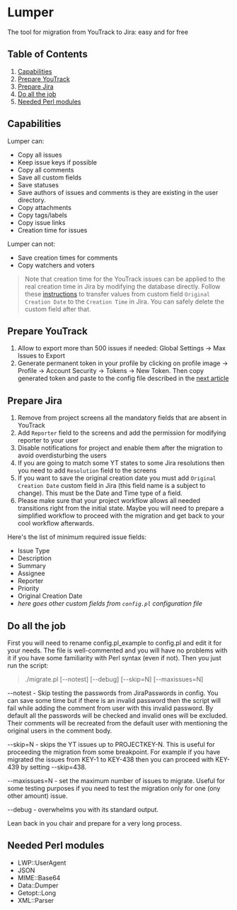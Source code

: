 # Lumper
The tool for migration from YouTrack to Jira: easy and for free

## Table of Contents

  1. [Capabilities](#capabilities)
  1. [Prepare YouTrack](#prepare-yt)
  1. [Prepare Jira](#prepare-jira)
  1. [Do all the job](#do-job)
  1. [Needed Perl modules](#perl-modules)

## Capabilities
Lumper can:

  * Copy all issues
  * Keep issue keys if possible
  * Copy all comments
  * Save all custom fields
  * Save statuses
  * Save authors of issues and comments is they are existing in the user directory.
  * Copy attachments
  * Copy tags/labels
  * Copy issue links
  * Creation time for issues

Lumper can not:

  * Save creation times for comments
  * Copy watchers and voters

>Note that creation time for the YouTrack issues can be applied to the real creation time in Jira by modifying the database directly. Follow these [instructions](https://confluence.atlassian.com/jirakb/how-to-change-the-issue-creation-date-using-a-database-update-334430256.html) to transfer values from custom field `Original Creation Date` to the `Creation Time` in Jira. You can safely delete the custom field after that.

## Prepare YouTrack
  1. Allow to export more than 500 issues if needed: Global Settings -> Max Issues to Export
  1. Generate permanent token in your profile by clicking on profile image -> Profile -> Account Security -> Tokens -> New Token. Then copy generated token and paste to the config file described in the [next article](#do-all-the-job)

## Prepare Jira
  1. Remove from project screens all the mandatory fields that are absent in YouTrack
  1. Add `Reporter` field to the screens and add the permission for modifying reporter to your user
  1. Disable notifications for project and enable them after the migration to avoid overdisturbing the users
  1. If you are going to match some YT states to some Jira resolutions then you need to add `Resolution` field to the screens
  1. If you want to save the original creation date you must add `Original Creation Date` custom field in Jira (this field name is a subject to change). This must be the Date and Time type of a field. 
  1. Please make sure that your project workflow allows all needed transitions right from the initial state. Maybe you will need to prepare a simplified workflow to proceed with the migration and get back to your cool workflow afterwards.

  Here's the list of minimum required issue fields:
  - Issue Type
  - Description
  - Summary
  - Assignee
  - Reporter
  - Priority
  - Original Creation Date
  - _here goes other custom fields from `config.pl` configuration file_

## Do all the job
  First you will need to rename config.pl_example to config.pl and edit it for your needs. The file is well-commented and you will have no problems with it if you have some familiarity with Perl syntax (even if not).
  Then you just run the script:
  > ./migrate.pl [--notest] [--debug] [--skip=N] [--maxissues=N]

  --notest - Skip testing the passwords from JiraPasswords in config. You can save some time but if there is an invalid password then the script will fail while adding the comment from user with this invalid password. By default all the passwords will be checked and invalid ones will be excluded. Their comments will be recreated from the default user with mentioning the original users in the comment body.

  --skip=N - skips the YT issues up to PROJECTKEY-N. This is useful for proceeding the migration from some breakpoint. For example if you have migrated the issues from KEY-1 to KEY-438 then you can proceed with KEY-439 by setting --skip=438.

  --maxissues=N - set the maximum number of issues to migrate. Useful for some testing purposes if you need to test the migration only for one (ony other amount) issue.

  --debug - overwhelms you with its standard output.

  Lean back in you chair and prepare for a very long process.

## Needed Perl modules
  * LWP::UserAgent
  * JSON
  * MIME::Base64
  * Data::Dumper
  * Getopt::Long
  * XML::Parser
